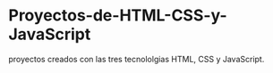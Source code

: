 # Proyectos-de-HTML-CSS-y-JavaScript
proyectos creados con las tres tecnololgias HTML, CSS y JavaScript.
